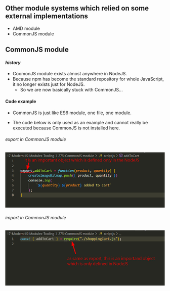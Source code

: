 ## Other module systems which relied on some external implementations

- AMD module
- CommonJS module

## CommonJS module

#### _history_

- CoomonJS module exists almost anywhere in NodeJS.
- Because npm has become the standard repository for whole JavaScript, it no longer exists just for NodeJS.
  - So we are now basically stuck with CommonJS...

#### Code example

- CommonJS is just like ES6 module, one file, one module.

- The code below is only used as an example and cannot really be executed because CommonJS is not installed here.

###### export in CommonJS module

![Alt export in CommonJS](./pic/bandicam%202022-09-15%2013-52-12-128.jpg)

###### import in CommonJS module

![Alt import in CommonJS](./pic/bandicam%202022-09-15%2013-54-04-999.jpg)
